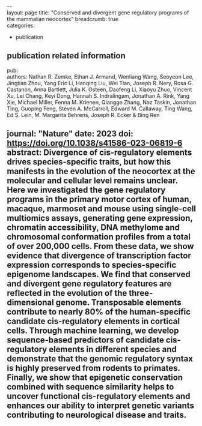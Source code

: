 --	
layout:	page
title:	"Conserved and divergent gene regulatory programs of the mammalian neocortex"
breadcrumb: true	
categories:	
- publication	
## publication related information	
pub:	
authors:	Nathan R. Zemke, Ethan J. Armand, Wenliang Wang, Seoyeon Lee, Jingtian Zhou, Yang Eric Li, Hanqing Liu, Wei Tian, Joseph R. Nery, Rosa G. Castanon, Anna Bartlett, Julia K. Osteen, Daofeng Li, Xiaoyu Zhuo, Vincent Xu, Lei Chang, Keyi Dong, Hannah S. Indralingam, Jonathan A. Rink, Yang Xie, Michael Miller, Fenna M. Krienen, Qiangge Zhang, Naz Taskin, Jonathan Ting, Guoping Feng, Steven A. McCarroll, Edward M. Callaway, Ting Wang, Ed S. Lein, M. Margarita Behrens, Joseph R. Ecker & Bing Ren
	
journal:	"Nature"
date:	2023
doi:	https://doi.org/10.1038/s41586-023-06819-6
abstract:	Divergence of cis-regulatory elements drives species-specific traits, but how this manifests in the evolution of the neocortex at the molecular and cellular level remains unclear. Here we investigated the gene regulatory programs in the primary motor cortex of human, macaque, marmoset and mouse using single-cell multiomics assays, generating gene expression, chromatin accessibility, DNA methylome and chromosomal conformation profiles from a total of over 200,000 cells. From these data, we show evidence that divergence of transcription factor expression corresponds to species-specific epigenome landscapes. We find that conserved and divergent gene regulatory features are reflected in the evolution of the three-dimensional genome. Transposable elements contribute to nearly 80% of the human-specific candidate cis-regulatory elements in cortical cells. Through machine learning, we develop sequence-based predictors of candidate cis-regulatory elements in different species and demonstrate that the genomic regulatory syntax is highly preserved from rodents to primates. Finally, we show that epigenetic conservation combined with sequence similarity helps to uncover functional cis-regulatory elements and enhances our ability to interpret genetic variants contributing to neurological disease and traits.
--
